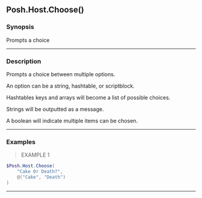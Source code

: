 Posh.Host.Choose()
------------------




### Synopsis
Prompts a choice



---


### Description

Prompts a choice between multiple options.

An option can be a string, hashtable, or scriptblock.

Hashtables keys and arrays will become a list of possible choices.

Strings will be outputted as a message.

A boolean will indicate multiple items can be chosen.



---


### Examples
> EXAMPLE 1

```PowerShell
$Posh.Host.Choose(
    "Cake Or Death?", 
    @("Cake", "Death")
)
```


---

